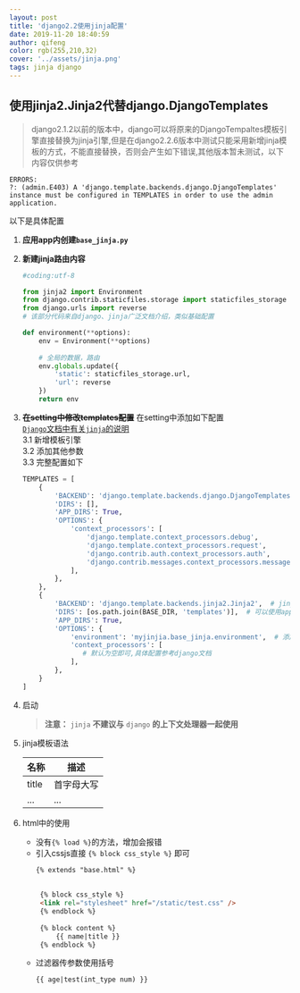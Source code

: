 ```yaml
---
layout: post
title: 'django2.2使用jinja配置'
date: 2019-11-20 18:40:59
author: qifeng
color: rgb(255,210,32)
cover: '../assets/jinja.png'
tags: jinja django
---
```

## 使用jinja2.Jinja2代替django.DjangoTemplates

> django2.1.2以前的版本中，django可以将原来的DjangoTempaltes模板引擎直接替换为jinja引擎,但是在django2.2.6版本中测试只能采用新增jinja模板的方式，不能直接替换，否则会产生如下错误,其他版本暂未测试，以下内容仅供参考  

```
ERRORS:
?: (admin.E403) A 'django.template.backends.django.DjangoTemplates' instance must be configured in TEMPLATES in order to use the admin application.
```
以下是具体配置

1. **应用app内创建`base_jinja.py`**
2. **新建jinja路由内容**  
    ```python
    #coding:utf-8

    from jinja2 import Environment
    from django.contrib.staticfiles.storage import staticfiles_storage
    from django.urls import reverse
    # 该部分代码来自django、jinja广泛文档介绍，类似基础配置  
    
    def environment(**options):
        env = Environment(**options)
        
        # 全局的数据，路由
        env.globals.update({
            'static': staticfiles_storage.url,
            'url': reverse
        })
        return env
    ```
3. **~~在setting中修改templates配置~~** 在setting中添加如下配置  
    [`Django`文档中有关`jinja`的说明](https://docs.djangoproject.com/en/2.2/topics/templates/#django.template.backends.django.DjangoTemplates)  
    3.1 新增模板引擎  
    3.2 添加其他参数  
    3.3 完整配置如下  
    ```python
    TEMPLATES = [
        {
            'BACKEND': 'django.template.backends.django.DjangoTemplates',
            'DIRS': [],
            'APP_DIRS': True,
            'OPTIONS': {
                'context_processors': [
                    'django.template.context_processors.debug',
                    'django.template.context_processors.request',
                    'django.contrib.auth.context_processors.auth',
                    'django.contrib.messages.context_processors.messages',
                ],
            },
        },
        {
            'BACKEND': 'django.template.backends.jinja2.Jinja2',  # jinja模板引擎
            'DIRS': [os.path.join(BASE_DIR, 'templates')],  # 可以使用app内的template自定义文件夹
            'APP_DIRS': True,
            'OPTIONS': {
                'environment': 'myjinjia.base_jinja.environment',  # 添加jinja2模板引擎虚拟环境
                'context_processors': [
                   # 默认为空即可,具体配置参考django文档
                ],
            },
        }
    ]
    ```

4. 启动  
    > **注意：** `jinja` **不建议与** `django` **的上下文处理器一起使用**  

5. jinja模板语法  

    |名称|描述|  
    |---|----|  
    |title|首字母大写|
    |...|...|
      
6. html中的使用
   * 没有`{% load %}`的方法，增加会报错
   * 引入cssjs直接 `{% block css_style %}` 即可  
       ```html
       {% extends "base.html" %}
        
        
        {% block css_style %}
        <link rel="stylesheet" href="/static/test.css" />
        {% endblock %}
        
        {% block content %}
            {{ name|title }}
        {% endblock %}
        ```
   * 过滤器传参数使用括号
        ```html
        {{ age|test(int_type num) }}
        ```
